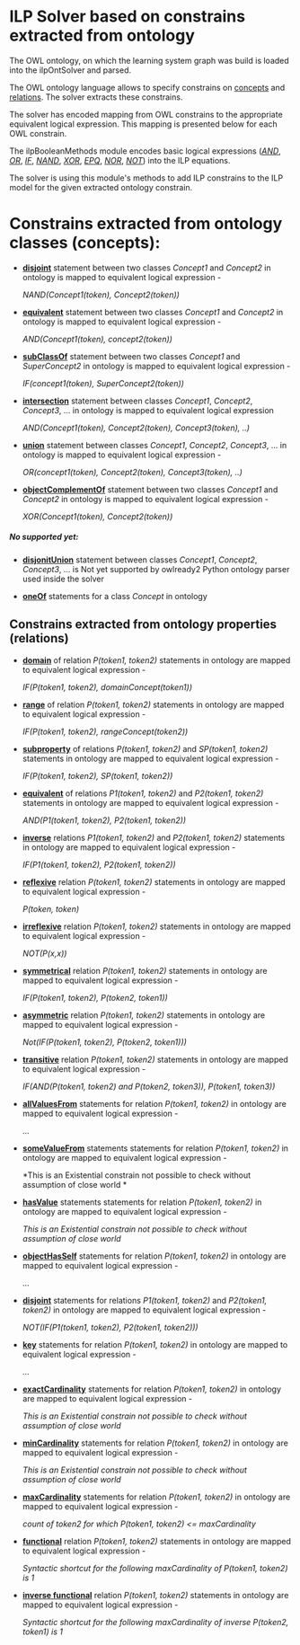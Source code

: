 # ILP Solver based on constrains extracted from ontology

The OWL ontology, on which the learning system graph was build is loaded into the ilpOntSolver and parsed. 

The OWL ontology language allows to specify constrains on [concepts](https://www.w3.org/TR/owl2-syntax/#Classes "OWL Class") and [relations](https://www.w3.org/TR/owl2-syntax/#Object_Properties "OWL Property"). The solver extracts these constrains.   

The solver has encoded mapping from OWL constrains to the appropriate equivalent logical expression. This mapping is presented below for each OWL constrain.

The ilpBooleanMethods module encodes basic logical expressions (*[AND](https://github.com/kordjamshidi/RelationalGraph/blob/5abe2795ca219c81ee8fb8d39ca294e2f0d7738c/regr/solver/ilpBooleanMethods.py#L48)*, *[OR](https://github.com/kordjamshidi/RelationalGraph/blob/5abe2795ca219c81ee8fb8d39ca294e2f0d7738c/regr/solver/ilpBooleanMethods.py#L102)*, *[IF](https://github.com/kordjamshidi/RelationalGraph/blob/5abe2795ca219c81ee8fb8d39ca294e2f0d7738c/regr/solver/ilpBooleanMethods.py#L264)*, *[NAND](https://github.com/kordjamshidi/RelationalGraph/blob/5abe2795ca219c81ee8fb8d39ca294e2f0d7738c/regr/solver/ilpBooleanMethods.py#L156)*, *[XOR](https://github.com/kordjamshidi/RelationalGraph/blob/5abe2795ca219c81ee8fb8d39ca294e2f0d7738c/regr/solver/ilpBooleanMethods.py#L245)*, *[EPQ](https://github.com/kordjamshidi/RelationalGraph/blob/5abe2795ca219c81ee8fb8d39ca294e2f0d7738c/regr/solver/ilpBooleanMethods.py#L281)*, *[NOR](https://github.com/kordjamshidi/RelationalGraph/blob/5abe2795ca219c81ee8fb8d39ca294e2f0d7738c/regr/solver/ilpBooleanMethods.py#L210)*, *[NOT](https://github.com/kordjamshidi/RelationalGraph/blob/5abe2795ca219c81ee8fb8d39ca294e2f0d7738c/regr/solver/ilpBooleanMethods.py#L16)*) into the ILP equations.  

The solver is using this module's methods to add ILP constrains to the ILP model for the given extracted ontology constrain.

# Constrains extracted from ontology classes (concepts):

- **[disjoint](https://www.w3.org/TR/owl2-syntax/#Disjoint_Classes "OWL example of disjoint statement for classes")** statement between two classes *Concept1* and *Concept2* in ontology is mapped to equivalent logical expression -  
  
  *NAND(Concept1(token), Concept2(token))*
        
- **[equivalent](https://www.w3.org/TR/owl2-syntax/#Equivalent_Classes "OWL example of equivalent statement for classes")** statement between two classes *Concept1* and *Concept2* in ontology is mapped to equivalent logical expression -  
  
  *AND(Concept1(token), concept2(token))*
       
- **[subClassOf](https://www.w3.org/TR/owl2-syntax/#Subclass_Axioms "OWL example of subclass statement for classes")** statement between two classes *Concept1* and *SuperConcept2* in ontology is mapped to equivalent logical expression -  
  
  *IF(concept1(token), SuperConcept2(token))*   
 
- **[intersection](https://www.w3.org/TR/owl2-syntax/#Intersection_of_Class_Expressions "OWL example of intersection statement for classes")** statement between classes *Concept1*, *Concept2*, *Concept3*, ... in ontology is mapped to equivalent logical expression 
  
  *AND(Concept1(token), Concept2(token), Concept3(token), ..)*
        
- **[union](https://www.w3.org/TR/owl2-syntax/#Union_of_Class_Expressions "OWL example of union statement for classes")** statement between classes *Concept1*, *Concept2*, *Concept3*, ... in ontology is mapped to equivalent logical expression -  

  *OR(concept1(token), Concept2(token), Concept3(token), ..)*
        
- **[objectComplementOf](https://www.w3.org/TR/owl2-syntax/#Complement_of_Class_Expressions "OWL example of complement of statement for classes")** statement between two classes *Concept1* and *Concept2* in ontology is mapped to equivalent logical expression - 
  
  *XOR(Concept1(token), Concept2(token))*
        
##### No supported yet:

- **[disjonitUnion](https://www.w3.org/TR/owl2-syntax/#Disjoint_Union_of_Class_Expressions "OWL example of disjointUnion of classes")** statement between classes *Concept1*, *Concept2*, *Concept3*, ... is Not yet supported by owlready2 Python ontology parser used inside the solver


- **[oneOf](https://www.w3.org/TR/owl2-syntax/#Enumeration_of_Individuals "OWL example of enumeration of individuals for classes")** statements for a class *Concept* in ontology 
   
## Constrains extracted from ontology properties (relations)

- **[domain](https://www.w3.org/TR/owl2-syntax/#Object_Property_Domain "OWL example of domain statement for property")** of relation *P(token1, token2)* statements in ontology are mapped to equivalent logical expression -  

  *IF(P(token1, token2), domainConcept(token1))*
  
- **[range](https://www.w3.org/TR/owl2-syntax/#Object_Property_Range, "OWL example of range statement for property")** of relation *P(token1, token2)* statements in ontology are mapped to equivalent logical expression -  

  *IF(P(token1, token2), rangeConcept(token2))*
  
- **[subproperty](https://www.w3.org/TR/owl2-syntax/#Object_Subproperties "OWL example of subproperty statement for properties")** of relations *P(token1, token2)* and *SP(token1, token2)* statements in ontology are mapped to equivalent logical expression -  

  *IF(P(token1, token2), SP(token1, token2))*

- **[equivalent](https://www.w3.org/TR/owl2-syntax/#Equivalent_Object_Properties "OWL example of equivalent statement for properties")** of relations *P1(token1, token2)* and *P2(token1, token2)* statements in ontology are mapped to equivalent logical expression -  

  *AND(P1(token1, token2), P2(token1, token2))*
        
- **[inverse](https://www.w3.org/TR/owl2-syntax/#Inverse_Object_Properties_2 "OWL example of inverse statement for properties")** relations *P1(token1, token2)* and *P2(token1, token2)* statements in ontology are mapped to equivalent logical expression -   

  *IF(P1(token1, token2), P2(token1, token2))*
            
- **[reflexive](https://www.w3.org/TR/owl2-syntax/#Reflexive_Object_Properties "OWL example of reflexive statement for property")** relation *P(token1, token2)* statements in ontology are mapped to equivalent logical expression -    

  *P(token, token)*
       
- **[irreflexive](https://www.w3.org/TR/owl2-syntax/#Irreflexive_Object_Properties "OWL example of irreflexive statement for property")** relation *P(token1, token2)* statements in ontology are mapped to equivalent logical expression -  

  *NOT(P(x,x))*
      
- **[symmetrical](https://www.w3.org/TR/owl2-syntax/#Symmetric_Object_Properties "OWL example of symemtrical statement for property")** relation *P(token1, token2)* statements in ontology are mapped to equivalent logical expression -  

  *IF(P(token1, token2), P(token2, token1))*
       
- **[asymmetric](https://www.w3.org/TR/owl2-syntax/#Asymmetric_Object_Properties "OWL example of asymmetric statement for property")** relation *P(token1, token2)* statements in ontology are mapped to equivalent logical expression -  
    
  *Not(IF(P(token1, token2), P(token2, token1)))*
      
- **[transitive](https://www.w3.org/TR/owl2-syntax/#Transitive_Object_Properties "OWL example of asymetric statement for property")** relation *P(token1, token2)* statements in ontology are mapped to equivalent logical expression -  

  *IF(AND(P(token1, token2) and P(token2, token3)), P(token1, token3))*
  
- **[allValuesFrom](https://www.w3.org/TR/owl2-syntax/#Universal_Quantification "OWL example of allValuesFrom statement for property")** statements for relation *P(token1, token2)* in ontology are mapped to equivalent logical expression -  

  *...*
  
- **[someValueFrom](https://www.w3.org/TR/owl2-syntax/#Existential_Quantification "OWL example of someValueFrom statement for property")** statements statements for relation *P(token1, token2)* in ontology are mapped to equivalent logical expression -  

  *This is an Existential constrain not possible to check without assumption of close world *
  
- **[hasValue](https://www.w3.org/TR/owl2-syntax/#Existential_Quantification "OWL example of hasValue statement for property")** statements statements for relation *P(token1, token2)* in ontology are mapped to equivalent logical expression -  

  *This is an Existential constrain not possible to check without assumption of close world*
 
- **[objectHasSelf](https://www.w3.org/TR/owl2-syntax/#Self-Restriction "OWL example of objectHasSelf statement for property")** statements for relation *P(token1, token2)* in ontology are mapped to equivalent logical expression -  

  *...*
        
- **[disjoint](https://www.w3.org/TR/owl2-syntax/#Disjoint_Object_Properties "OWL example of disjoint statement for properties")** statements for relations *P1(token1, token2)* and *P2(token1, token2)* in ontology are mapped to equivalent logical expression -  

  *NOT(IF(P1(token1, token2), P2(token1, token2)))*

- **[key](https://www.w3.org/TR/owl2-syntax/#Keys "OWL example of key statement for property")** statements for relation *P(token1, token2)*  in ontology are mapped to equivalent logical expression -  

  *...*
      
- **[exactCardinality](https://www.w3.org/TR/owl2-syntax/#Maximum_Cardinality "OWL example of exactCardinality statement for property")** statements for relation *P(token1, token2)*  in ontology are mapped to equivalent logical expression -  

  *This is an Existential constrain not possible to check without assumption of close world*
    
- **[minCardinality](https://www.w3.org/TR/owl2-syntax/#Minimum_Cardinality "OWL example of minCardinality statement for property")** statements for relation *P(token1, token2)*  in ontology are mapped to equivalent logical expression -  

  *This is an Existential constrain not possible to check without assumption of close world*

- **[maxCardinality](https://www.w3.org/TR/owl2-syntax/#Maximum_Cardinality "OWL example of maxCardinality statement for property")** statements for relation *P(token1, token2)*  in ontology are mapped to equivalent logical expression -  

  *count of token2 for which P(token1, token2) <= maxCardinality*
  
- **[functional](https://www.w3.org/TR/owl2-syntax/#Functional_Object_Properties "OWL example of functional statement for properties")** relation *P(token1, token2)* statements in ontology are mapped to equivalent logical expression -  
   
  *Syntactic shortcut for the following maxCardinality of P(token1, token2) is 1*
   
- **[inverse functional](https://www.w3.org/TR/owl2-syntax/#Inverse-Functional_Object_Properties "OWL example of inverse functional statement for properties")** relation *P(token1, token2)* statements in ontology are mapped to equivalent logical expression -  
   
  *Syntactic shortcut for the following maxCardinality of inverse P(token2, token1) is 1*